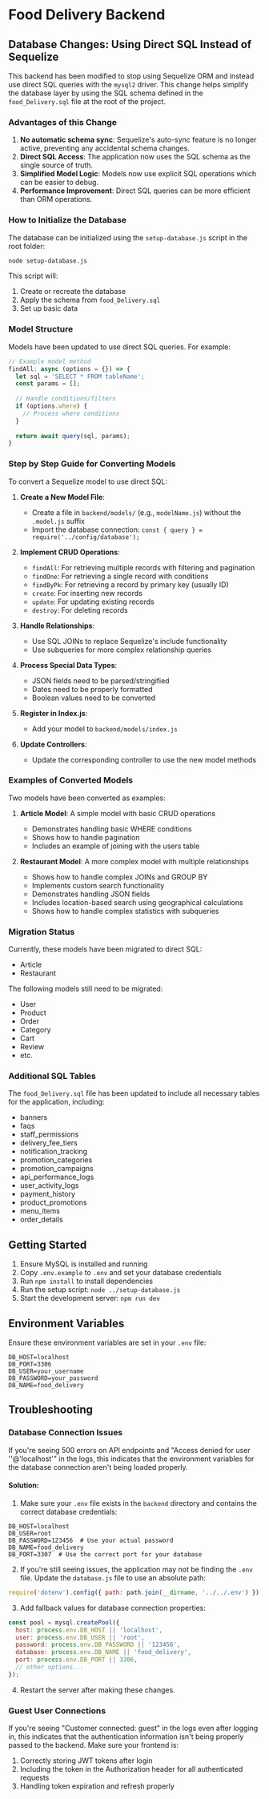 # Food Delivery Backend

## Database Changes: Using Direct SQL Instead of Sequelize

This backend has been modified to stop using Sequelize ORM and instead use direct SQL queries with the `mysql2` driver. This change helps simplify the database layer by using the SQL schema defined in the `food_Delivery.sql` file at the root of the project.

### Advantages of this Change

1. **No automatic schema sync**: Sequelize's auto-sync feature is no longer active, preventing any accidental schema changes.
2. **Direct SQL Access**: The application now uses the SQL schema as the single source of truth.
3. **Simplified Model Logic**: Models now use explicit SQL operations which can be easier to debug.
4. **Performance Improvement**: Direct SQL queries can be more efficient than ORM operations.

### How to Initialize the Database

The database can be initialized using the `setup-database.js` script in the root folder:

```bash
node setup-database.js
```

This script will:
1. Create or recreate the database
2. Apply the schema from `food_Delivery.sql`
3. Set up basic data

### Model Structure

Models have been updated to use direct SQL queries. For example:

```javascript
// Example model method
findAll: async (options = {}) => {
  let sql = 'SELECT * FROM tableName';
  const params = [];
  
  // Handle conditions/filters
  if (options.where) {
    // Process where conditions
  }
  
  return await query(sql, params);
}
```

### Step by Step Guide for Converting Models

To convert a Sequelize model to use direct SQL:

1. **Create a New Model File**:
   - Create a file in `backend/models/` (e.g., `modelName.js`) without the `.model.js` suffix
   - Import the database connection: `const { query } = require('../config/database');`

2. **Implement CRUD Operations**:
   - `findAll`: For retrieving multiple records with filtering and pagination
   - `findOne`: For retrieving a single record with conditions
   - `findByPk`: For retrieving a record by primary key (usually ID)
   - `create`: For inserting new records
   - `update`: For updating existing records
   - `destroy`: For deleting records

3. **Handle Relationships**:
   - Use SQL JOINs to replace Sequelize's include functionality
   - Use subqueries for more complex relationship queries

4. **Process Special Data Types**:
   - JSON fields need to be parsed/stringified
   - Dates need to be properly formatted
   - Boolean values need to be converted

5. **Register in Index.js**:
   - Add your model to `backend/models/index.js`

6. **Update Controllers**:
   - Update the corresponding controller to use the new model methods

### Examples of Converted Models

Two models have been converted as examples:

1. **Article Model**: A simple model with basic CRUD operations
   - Demonstrates handling basic WHERE conditions
   - Shows how to handle pagination
   - Includes an example of joining with the users table

2. **Restaurant Model**: A more complex model with multiple relationships
   - Shows how to handle complex JOINs and GROUP BY
   - Implements custom search functionality
   - Demonstrates handling JSON fields
   - Includes location-based search using geographical calculations
   - Shows how to handle complex statistics with subqueries

### Migration Status

Currently, these models have been migrated to direct SQL:
- Article
- Restaurant

The following models still need to be migrated:
- User
- Product
- Order
- Category
- Cart
- Review
- etc.

### Additional SQL Tables

The `food_Delivery.sql` file has been updated to include all necessary tables for the application, including:
- banners
- faqs
- staff_permissions
- delivery_fee_tiers
- notification_tracking
- promotion_categories
- promotion_campaigns
- api_performance_logs
- user_activity_logs
- payment_history
- product_promotions
- menu_items
- order_details

## Getting Started

1. Ensure MySQL is installed and running
2. Copy `.env.example` to `.env` and set your database credentials
3. Run `npm install` to install dependencies
4. Run the setup script: `node ../setup-database.js`
5. Start the development server: `npm run dev`

## Environment Variables

Ensure these environment variables are set in your `.env` file:

```
DB_HOST=localhost
DB_PORT=3306
DB_USER=your_username
DB_PASSWORD=your_password
DB_NAME=food_delivery
```

## Troubleshooting

### Database Connection Issues

If you're seeing 500 errors on API endpoints and "Access denied for user ''@'localhost'" in the logs, this indicates that the environment variables for the database connection aren't being loaded properly.

#### Solution:

1. Make sure your `.env` file exists in the `backend` directory and contains the correct database credentials:

```
DB_HOST=localhost
DB_USER=root
DB_PASSWORD=123456  # Use your actual password
DB_NAME=food_delivery
DB_PORT=3307  # Use the correct port for your database
```

2. If you're still seeing issues, the application may not be finding the `.env` file. Update the `database.js` file to use an absolute path:

```javascript
require('dotenv').config({ path: path.join(__dirname, '../../.env') });
```

3. Add fallback values for database connection properties:

```javascript
const pool = mysql.createPool({
  host: process.env.DB_HOST || 'localhost',
  user: process.env.DB_USER || 'root',
  password: process.env.DB_PASSWORD || '123456',
  database: process.env.DB_NAME || 'food_delivery',
  port: process.env.DB_PORT || 3306,
  // other options...
});
```

4. Restart the server after making these changes.

### Guest User Connections

If you're seeing "Customer connected: guest" in the logs even after logging in, this indicates that the authentication information isn't being properly passed to the backend. Make sure your frontend is:

1. Correctly storing JWT tokens after login
2. Including the token in the Authorization header for all authenticated requests
3. Handling token expiration and refresh properly 